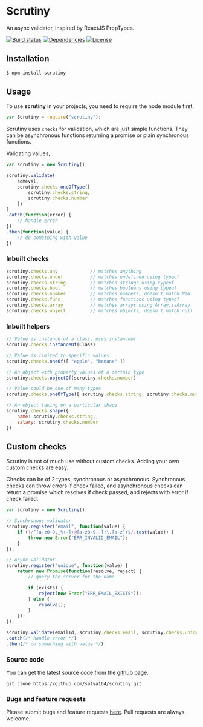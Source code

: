 # Scrutiny

An async validator, inspired by ReactJS PropTypes.

[![Build status](https://travis-ci.org/satya164/scrutiny.svg?branch=master)](https://travis-ci.org/satya164/scrutiny)
[![Dependencies](https://david-dm.org/satya164/scrutiny.svg)](https://david-dm.org/satya164/scrutiny)
[![License](https://img.shields.io/npm/l/scrutiny.svg)](http://opensource.org/licenses/mit-license.php)

## Installation
```sh
$ npm install scrutiny
```

## Usage
To use **scrutiny** in your projects, you need to require the node module first.

```javascript
var Scrutiny = require("scrutiny");
```

Scrutiny uses `checks` for validation, which are just simple functions. They can be asynchronous functions returning a promise or plain synchronous functions.

Validating values,
```javascript
var scrutiny = new Scrutiny();

scrutiny.validate(
    someval,
    scrutiny.checks.oneOfType([
        scrutiny.checks.string,
        scrutiny.checks.number
    ])
)
.catch(function(error) {
    // handle error
})
.then(function(value) {
    // do something with value
})
```

### Inbuilt checks
```javascript
scrutiny.checks.any            // matches anything
scrutiny.checks.undef          // matches undefined using typeof
scrutiny.checks.string         // matches strings using typeof
scrutiny.checks.bool           // matches booleans using typeof
scrutiny.checks.number         // matches numbers, doesn't match NaN
scrutiny.checks.func           // matches functions using typeof
scrutiny.checks.array          // matches arrays using Array.isArray
scrutiny.checks.object         // matches objects, doesn't match null
```

### Inbuilt helpers
```javascript
// Value is instance of a class, uses instanceof
scrutiny.checks.instanceOf(Class)

// Value is limited to specific values
scrutiny.checks.oneOf([ "apple", "banana" ])

// An object with property values of a certain type
scrutiny.checks.objectOf(scrutiny.checks.number)

// Value could be one of many types
scrutiny.checks.oneOfType([ scrutiny.checks.string, scrutiny.checks.number ])

// An object taking on a particular shape
scrutiny.checks.shape({
    name: scrutiny.checks.string,
    salary: scrutiny.checks.number
})
```


## Custom checks
Scrutiny is not of much use without custom checks. Adding your own custom checks are easy.

Checks can be of 2 types, synchronous or asynchronous. Synchronous checks can throw errors if check failed, and asynchronous checks can return a promise which resolves if check passed, and rejects with error if check failed.

```javascript
var scrutiny = new Scrutiny();

// Synchronous validator
scrutiny.register("email", function(value) {
    if (!/^[a-z0-9._%+-]+@[a-z0-9.-]+\.[a-z]+$/.test(value)) {
        throw new Error("ERR_INVALID_EMAIL");
    }
});

// Async validator
scrutiny.register("unique", function(value) {
    return new Promise(function(resolve, reject) {
        // query the server for the name

        if (exists) {
            reject(new Error("ERR_EMAIL_EXISTS"));
        } else {
            resolve();
        }
    });
});

scrutiny.validate(emailId, scrutiny.checks.email, scrutiny.checks.unique)
.catch(/* handle error */)
.then(/* do something with value */)
```

### Source code

You can get the latest source code from the [github page](http://github.com/satya164/scrutiny).

`git clone https://github.com/satya164/scrutiny.git`

### Bugs and feature requests

Please submit bugs and feature requests [here](http://github.com/satya164/scrutiny/issues). Pull requests are always welcome.
